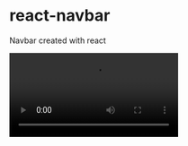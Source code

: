 # react-navbar

Navbar created with react

![](https://thumbs.gfycat.com/MemorableInsecureAsp-mobile.mp4)





